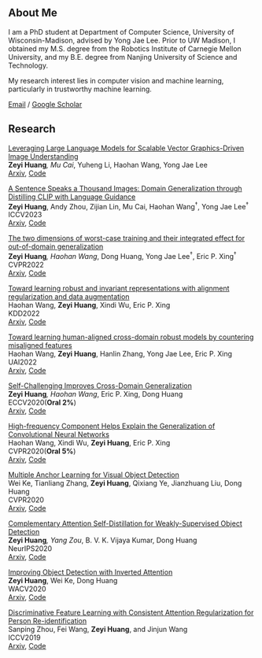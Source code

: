 ## About Me
I am a PhD student at Department of Computer Science, University of Wisconsin-Madison, advised by Yong Jae Lee. Prior to UW Madison, I obtained my M.S. degree from the Robotics Institute of Carnegie Mellon University, and my B.E. degree from Nanjing University of Science and Technology.  

My research interest lies in computer vision and machine learning, particularly in trustworthy machine learning.

[Email](mailto:zeyihuang@cs.wisc.edu) / [Google Scholar](https://scholar.google.com/citations?user=rMvdp7oAAAAJ&hl=en) 

## Research
[Leveraging Large Language Models for Scalable Vector Graphics-Driven Image Understanding](https://arxiv.org/pdf/2306.06094.pdf)  
**Zeyi Huang**<sup>*</sup>, Mu Cai<sup>*</sup>, Yuheng Li, Haohan Wang, Yong Jae Lee <br>
[Arxiv](https://arxiv.org/pdf/2306.06094.pdf), [Code](https://github.com/mu-cai/svg-llm)

[A Sentence Speaks a Thousand Images: Domain Generalization through Distilling CLIP with Language Guidance](https://arxiv.org/pdf/2309.12530.pdf)  
**Zeyi Huang**, Andy Zhou, Zijian Lin, Mu Cai, Haohan Wang<sup>†</sup>, Yong Jae Lee<sup>†</sup> <br>
ICCV2023 <br>
[Arxiv](https://arxiv.org/pdf/2309.12530.pdf), [Code](https://github.com/OoDBag/RISE)

[The two dimensions of worst-case training and their integrated effect for out-of-domain generalization](https://arxiv.org/pdf/2204.04384.pdf)  
**Zeyi Huang**<sup>*</sup>, Haohan Wang<sup>*</sup>, Dong Huang, Yong Jae Lee<sup>†</sup>, Eric P. Xing<sup>†</sup> <br>
CVPR2022 <br>
[Arxiv](https://arxiv.org/pdf/2204.04384.pdf), [Code](https://github.com/OoDBag/W2D)

[Toward learning robust and invariant representations with alignment regularization and data augmentation](https://dl.acm.org/doi/pdf/10.1145/3534678.3539438)  
Haohan Wang, **Zeyi Huang**, Xindi Wu, Eric P. Xing <br>
KDD2022 <br>
[Arxiv](https://dl.acm.org/doi/pdf/10.1145/3534678.3539438), [Code](https://github.com/jyanln/AlignReg)

[Toward learning human-aligned cross-domain robust models by countering misaligned features](https://proceedings.mlr.press/v180/wang22d/wang22d.pdf)  
Haohan Wang, **Zeyi Huang**, Hanlin Zhang, Yong Jae Lee, Eric P. Xing <br>
UAI2022 <br>
[Arxiv](), [Code]()

[Self-Challenging Improves Cross-Domain Generalization](https://arxiv.org/pdf/2007.02454.pdf)  
**Zeyi Huang**<sup>*</sup>, Haohan Wang<sup>*</sup>, Eric P. Xing, Dong Huang <br>
ECCV2020(**Oral 2%**) <br>
[Arxiv](https://arxiv.org/pdf/2007.02454.pdf), [Code](https://github.com/DeLightCMU/RSC)

[High-frequency Component Helps Explain the Generalization of Convolutional Neural Networks](https://arxiv.org/pdf/1905.13545.pdf)  
Haohan Wang, Xindi Wu, **Zeyi Huang**, Eric P. Xing <br>
CVPR2020(**Oral 5%**) <br> 
[Arxiv](https://arxiv.org/pdf/1905.13545.pdf), [Code](https://github.com/HaohanWang/HFC)

[Multiple Anchor Learning for Visual Object Detection](https://arxiv.org/pdf/1912.02252.pdf)  
Wei Ke, Tianliang Zhang, **Zeyi Huang**, Qixiang Ye, Jianzhuang Liu, Dong Huang  <br>
CVPR2020 <br>
[Arxiv](https://arxiv.org/pdf/1912.02252.pdf), [Code](https://github.com/CVPR765/MAL)

[Complementary Attention Self-Distillation for Weakly-Supervised Object Detection](https://arxiv.org/pdf/2010.12023.pdf)  
**Zeyi Huang**<sup>*</sup>, Yang Zou<sup>*</sup>, B. V. K. Vijaya Kumar, Dong Huang <br>
NeurIPS2020 <br>
[Arxiv](), [Code]()

[Improving Object Detection with Inverted Attention](https://arxiv.org/pdf/1903.12255.pdf)  
**Zeyi Huang**, Wei Ke, Dong Huang  <br>
WACV2020 <br>
[Arxiv](https://arxiv.org/pdf/1903.12255.pdf), [Code](https://github.com/Justinhzy/IAN)

[Discriminative Feature Learning with Consistent Attention Regularization for Person Re-identification](http://openaccess.thecvf.com/content_ICCV_2019/papers/Zhou_Discriminative_Feature_Learning_With_Consistent_Attention_Regularization_for_Person_Re-Identification_ICCV_2019_paper.pdf)  
Sanping Zhou, Fei Wang, **Zeyi Huang**, and Jinjun Wang  <br>
ICCV2019 <br>
[Arxiv](), [Code]()
